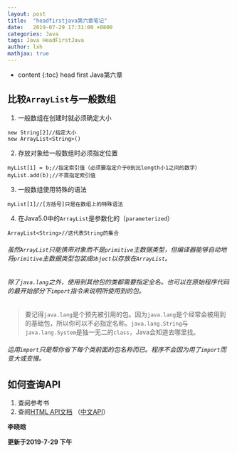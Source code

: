 ```yaml
---
layout: post
title:  "headfirstjava第六章笔记"
date:   2019-07-29 17:31:00 +0800
categories: Java
tags: Java HeadFirstJava
author: lxh
mathjax: true
---
```


* content
{:toc}
head first Java第六章



## 比较`ArrayList`与一般数组
1. 一般数组在创建时就必须确定大小

```
new String[2]//指定大小
new ArrayList<String>()
```
2. 存放对象给一般数组时必须指定位置

```
myList[1] = b;//指定索引值（必须要指定介于0到比length小1之间的数字）
myList.add(b);//不需指定索引值
```

3. 一般数组使用特殊的语法

```
myList[1]//[方括号]只是在数组上的特殊语法
```

4. 在Java5.0中的`ArrayList`是参数化的（`parameterized`）

```
ArrayList<String>//这代表String的集合
```
###### 虽然`ArrayList`只能携带对象而不是`primitive`主数据类型，但编译器能够自动地将`primitive`主数据类型包装成`Object`以存放在`ArrayList`。

###### 除了`java.lang`之外，使用到其他包的类都需要指定全名。也可以在原始程序代码的最开始部分下`import`指令来说明所使用到的包。
> 要记得`java.lang`是个预先被引用的包。因为`java.lang`是个经常会被用到的基础包，所以你可以不必指定名称。`java.lang.String`与`java.lang.System`是独一无二的`class`，Java会知道去哪里找。

###### 运用`import`只是帮你省下每个类前面的包名称而已。程序不会因为用了`import`而变大或变慢。
## 如何查询API
1. 查阅参考书
2. 查阅[HTML API文档](https://docs.oracle.com/javase/1.5.0/docs/api/)
（[中文API](http://tool.oschina.net/apidocs/apidoc?api=jdk-zh)）

**李晓晗**

**更新于2019-7-29 下午**
